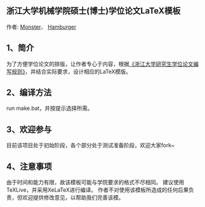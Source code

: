 ## 浙江大学机械学院硕士(博士)学位论文LaTeX模板
作者: 
[Monster](http://github.com/diufanshu)、
[Hamburger](https://github.com/githamburger)

## 1、简介

为了方便学位论文的排版，让作者专心于内容，根据[《浙江大学研究生学位论文编写规则》](http://grs.zju.edu.cn/UserFiles/File/xkjsc/xwglb/wenjian/%E6%B5%99%E6%B1%9F%E5%A4%A7%E5%AD%A6%E7%A0%94%E7%A9%B6%E7%94%9F%E5%AD%A6%E4%BD%8D%E8%AE%BA%E6%96%87%E7%BC%96%E5%86%99%E8%A7%84%E5%88%99.doc)，并结合实际要求，设计相应的LaTeX模版。

## 2、编译方法

run make.bat，并按提示选择所需。

## 3、欢迎参与

目前该项目处于初始阶段，各个部分处于测试准备阶段，欢迎大家fork~
## 4、注意事项

由于时间和能力有限，故该模板可能与学院要求的格式不尽相同。
建议使用TeXLive，并采用XeLaTeX进行编译。
作者不对使用该模板所造成的任何后果负责，但欢迎提供修改意见，以帮助我们完善该模。
